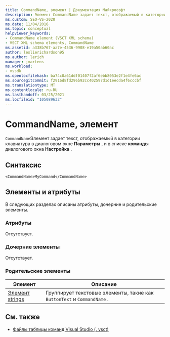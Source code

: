 ```yaml
---
title: CommandName, элемент | Документация Майкрософт
description: Элемент CommandName задает текст, отображаемый в категории клавиатура в диалоговом окне Параметры и в списке команды диалогового окна Настройка.
ms.custom: SEO-VS-2020
ms.date: 11/04/2016
ms.topic: conceptual
helpviewer_keywords:
- CommandName element (VSCT XML schema)
- VSCT XML schema elements, CommandName
ms.assetid: a338b767-aa7e-4536-9908-e19a50ab60ac
author: leslierichardson95
ms.author: lerich
manager: jmartens
ms.workload:
- vssdk
ms.openlocfilehash: ba74c0a61ddf01407f2af6ebb8053e2f1e4fe6ac
ms.sourcegitcommit: f2916d8fd296b92cc402597d1d1eecda4f6cccbf
ms.translationtype: MT
ms.contentlocale: ru-RU
ms.lasthandoff: 03/25/2021
ms.locfileid: "105089632"
---
```

# <a name="commandname-element"></a>CommandName, элемент
`CommandName`Элемент задает текст, отображаемый в категории клавиатура в диалоговом окне **Параметры** , и в списке **команды** диалогового окна **Настройка** .

## <a name="syntax"></a>Синтаксис

```
<CommandName>MyCommand</CommandName>
```

## <a name="attributes-and-elements"></a>Элементы и атрибуты
 В следующих разделах описаны атрибуты, дочерние и родительские элементы.

### <a name="attributes"></a>Атрибуты
 Отсутствует.

### <a name="child-elements"></a>Дочерние элементы
 Отсутствует.

### <a name="parent-elements"></a>Родительские элементы

|Элемент|Описание|
|-------------|-----------------|
|[Элемент strings](../extensibility/strings-element.md)|Группирует текстовые элементы, такие как `ButtonText` и `CommandName` .|

## <a name="see-also"></a>См. также
- [Файлы таблицы команд Visual Studio (. vsct)](../extensibility/internals/visual-studio-command-table-dot-vsct-files.md)
